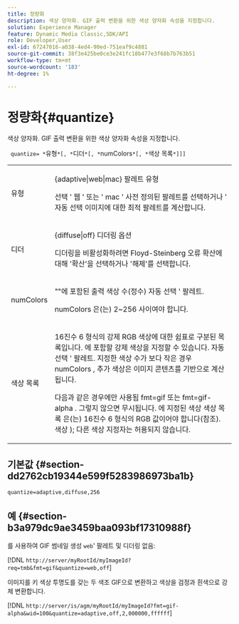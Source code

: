 ```yaml
---
title: 정량화
description: 색상 양자화. GIF 출력 변환을 위한 색상 양자화 속성을 지정합니다.
solution: Experience Manager
feature: Dynamic Media Classic,SDK/API
role: Developer,User
exl-id: 67247016-a038-4ed4-90ed-751eaf9c4881
source-git-commit: 38f3e425be0ce3e241fc18b477e3f68b7b763b51
workflow-type: tm+mt
source-wordcount: '183'
ht-degree: 1%

---
```


# 정량화{#quantize}

색상 양자화. GIF 출력 변환을 위한 색상 양자화 속성을 지정합니다.

` quantize= *`유형`*[, *`디더`*[, *`numColors`*[, *`색상 목록`*]]]`

<table id="simpletable_6BF155FCB8224E7EBFC8D8375AD26A71"> 
 <tr class="strow"> 
  <td class="stentry"> <p> <span class="codeph"> <span class="varname"> 유형 </span> </span> </p> </td> 
  <td class="stentry"> <p> <span class="codeph"> {adaptive|web|mac} </span> 팔레트 유형 </p> <p>선택 ' <span class="codeph"> 웹 </span>' 또는 ' <span class="codeph"> mac </span>' 사전 정의된 팔레트를 선택하거나 ' <span class="codeph"> 자동 선택 </span>이미지에 대한 최적 팔레트를 계산합니다. </p> </td> 
 </tr> 
 <tr class="strow"> 
  <td class="stentry"> <p> <span class="codeph"> <span class="varname"> 디더 </span> </span> </p> </td> 
  <td class="stentry"> <p> <span class="codeph"> {diffuse|off} </span> 디더링 옵션 </p> <p>디더링을 비활성화하려면 Floyd-Steinberg 오류 확산에 대해 '확산'을 선택하거나 '해제'를 선택합니다. </p> </td> 
 </tr> 
 <tr class="strow"> 
  <td class="stentry"> <p> <span class="codeph"> <span class="varname"> numColors </span> </span> </p> </td> 
  <td class="stentry"> <p>""에 포함된 출력 색상 수(정수) <span class="codeph"> 자동 선택 </span>' 팔레트. </p> <p> <span class="codeph"> <span class="varname"> numColors </span> </span> 은(는) 2~256 사이여야 합니다. </p> </td> 
 </tr> 
 <tr class="strow"> 
  <td class="stentry"> <p> <span class="codeph"> <span class="varname"> 색상 목록 </span> </span> </p> </td> 
  <td class="stentry"> <p>16진수 6 형식의 강제 RGB 색상에 대한 쉼표로 구분된 목록입니다. 에 포함할 강제 색상을 지정할 수 있습니다. <span class="codeph"> 자동 선택 </span>' 팔레트. 지정한 색상 수가 보다 작은 경우 <span class="codeph"> numColors </span>, 추가 색상은 이미지 콘텐츠를 기반으로 계산됩니다. </p> <p>다음과 같은 경우에만 사용됨 <span class="codeph"> fmt=gif </span> 또는 <span class="codeph"> fmt=gif-alpha </span>. 그렇지 않으면 무시됩니다. 에 지정된 색상 <span class="codeph"> <span class="varname"> 색상 목록 </span> </span> 은(는) 16진수 6 형식의 RGB 값이어야 합니다(참조). <span class="codeph"> 색상 </span>); 다른 색상 지정자는 허용되지 않습니다. </p> </td> 
 </tr> 
</table>

## 기본값 {#section-dd2762cb19344e599f5283986973ba1b}

`quantize=adaptive,diffuse,256`

## 예 {#section-b3a979dc9ae3459baa093bf17310988f}

를 사용하여 GIF 썸네일 생성 `web`&#39; 팔레트 및 디더링 없음:

[!DNL `http://server/myRootId/myImageId?req=tmb&fmt=gif&quantize=web,off`]

이미지를 키 색상 투명도를 갖는 두 색조 GIF으로 변환하고 색상을 검정과 흰색으로 강제 변환합니다.

[!DNL `http://server/is/agm/myRootId/myImageId?fmt=gif-alpha&wid=100&quantize=adaptive,off,2,000000,ffffff`]
